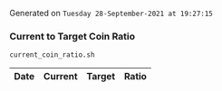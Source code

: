 Generated on `Tuesday 28-September-2021 at 19:27:15`

### Current to Target Coin Ratio
`current_coin_ratio.sh`

Date|Current|Target|Ratio
---|---|---|---
